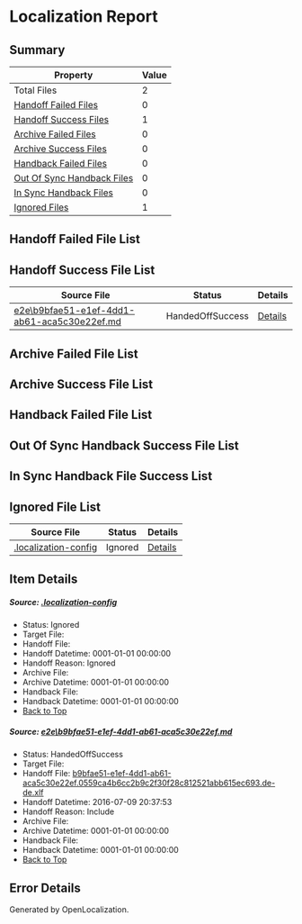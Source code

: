# <a name='report-top'></a> Localization Report

## Summary
 Property | Value 
 -------- | ----- 
 Total Files | 2
[ Handoff Failed Files ](#handoff-failed-list)| 0
[ Handoff Success Files ](#handoff-success-list)| 1
[ Archive Failed Files ](#archive-failed-list)| 0
[ Archive Success Files ](#archive-success-list)| 0
[ Handback Failed Files ](#handback-failed-list)| 0
[ Out Of Sync Handback Files ](#outofsync-handback-success-list)| 0
[ In Sync Handback Files ](#insync-handback-success-list)| 0
[ Ignored Files ](#ignored-list)| 1

## <a name='handoff-failed-list'></a> Handoff Failed File List

## <a name='handoff-success-list'></a> Handoff Success File List
 Source File | Status | Details 
 ----------- | ------ | ------- 
 [e2e\b9bfae51-e1ef-4dd1-ab61-aca5c30e22ef.md](https://github.com/OpenLocalizationTestOrg/oltest/blob/5c7498a0a99fc07922568da97182323e31079058/e2e/b9bfae51-e1ef-4dd1-ab61-aca5c30e22ef.md) | HandedOffSuccess | [Details](#36f88a5cc9779fbe345fec266110f2da44940ffb1)

## <a name='archive-failed-list'></a> Archive Failed File List

## <a name='archive-success-list'></a> Archive Success File List

## <a name='handback-failed-list'></a> Handback Failed File List

## <a name='outofsync-handback-success-list'></a> Out Of Sync Handback Success File List

## <a name='insync-handback-success-list'></a> In Sync Handback File Success List

## <a name='ignored-list'></a> Ignored File List
 Source File | Status | Details 
 ----------- | ------ | ------- 
 [.localization-config](https://github.com/OpenLocalizationTestOrg/oltest/blob/5c7498a0a99fc07922568da97182323e31079058/.localization-config) | Ignored | [Details](#3d4f252ac210baf56311d7e97dcc2db10974dbd20)

## Item Details
##### <a name='3d4f252ac210baf56311d7e97dcc2db10974dbd20'></a> Source: [.localization-config](https://github.com/OpenLocalizationTestOrg/oltest/blob/5c7498a0a99fc07922568da97182323e31079058/.localization-config)
* Status: Ignored
* Target File: 
* Handoff File: 
* Handoff Datetime: 0001-01-01 00:00:00
* Handoff Reason: Ignored
* Archive File: 
* Archive Datetime: 0001-01-01 00:00:00
* Handback File: 
* Handback Datetime: 0001-01-01 00:00:00
* [Back to Top](#report-top)

##### <a name='36f88a5cc9779fbe345fec266110f2da44940ffb1'></a> Source: [e2e\b9bfae51-e1ef-4dd1-ab61-aca5c30e22ef.md](https://github.com/OpenLocalizationTestOrg/oltest/blob/5c7498a0a99fc07922568da97182323e31079058/e2e/b9bfae51-e1ef-4dd1-ab61-aca5c30e22ef.md)
* Status: HandedOffSuccess
* Target File: 
* Handoff File: [b9bfae51-e1ef-4dd1-ab61-aca5c30e22ef.0559ca4b6cc2b9c2f30f28c812521abb615ec693.de-de.xlf](https://github.com/OpenLocalizationTestOrg/olhandoff-e2e/blob/2d02d4e09a3932614aa720fc5f2fa0047702ef73/ol-handoff/OpenLocalizationTestOrg/oltest-dede-fly/ci/ht/b9bfae51-e1ef-4dd1-ab61-aca5c30e22ef.0559ca4b6cc2b9c2f30f28c812521abb615ec693.de-de.xlf)
* Handoff Datetime: 2016-07-09 20:37:53
* Handoff Reason: Include
* Archive File: 
* Archive Datetime: 0001-01-01 00:00:00
* Handback File: 
* Handback Datetime: 0001-01-01 00:00:00
* [Back to Top](#report-top)


## Error Details

Generated by OpenLocalization.
